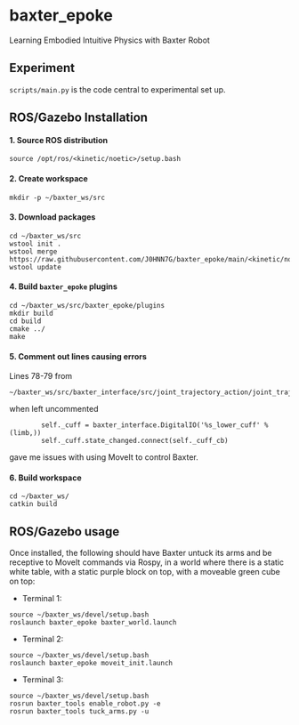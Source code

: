 # baxter_epoke
Learning Embodied Intuitive Physics with Baxter Robot

## Experiment

```scripts/main.py``` is the code central to experimental set up.

## ROS/Gazebo Installation

#### 1. Source ROS distribution
```
source /opt/ros/<kinetic/noetic>/setup.bash
```
#### 2. Create workspace
```
mkdir -p ~/baxter_ws/src
```
#### 3. Download packages
```
cd ~/baxter_ws/src
wstool init .
wstool merge https://raw.githubusercontent.com/J0HNN7G/baxter_epoke/main/<kinetic/noetic>.rosinstall
wstool update
```
#### 4. Build ```baxter_epoke``` plugins
```
cd ~/baxter_ws/src/baxter_epoke/plugins
mkdir build
cd build
cmake ../
make
```
#### 5. Comment out lines causing errors
Lines 78-79 from 
```
~/baxter_ws/src/baxter_interface/src/joint_trajectory_action/joint_trajectory_action.py
```
when left uncommented
```
        self._cuff = baxter_interface.DigitalIO('%s_lower_cuff' % (limb,))
        self._cuff.state_changed.connect(self._cuff_cb)
```
gave me issues with using MoveIt to control Baxter.  

#### 6. Build workspace
```
cd ~/baxter_ws/
catkin build
```

## ROS/Gazebo usage

Once installed, the following should have Baxter untuck its arms and be receptive to MoveIt commands via Rospy, in a world where there is a static white table, with a static purple block on top, with a moveable green cube on top:
- Terminal 1:
```
source ~/baxter_ws/devel/setup.bash
roslaunch baxter_epoke baxter_world.launch
```

- Terminal 2:
```
source ~/baxter_ws/devel/setup.bash
roslaunch baxter_epoke moveit_init.launch
```

- Terminal 3:
```
source ~/baxter_ws/devel/setup.bash
rosrun baxter_tools enable_robot.py -e
rosrun baxter_tools tuck_arms.py -u
```
